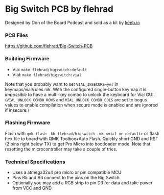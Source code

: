 Big Switch PCB by flehrad
=========================

Designed by Don of the Board Podcast and sold as a kit by [keeb.io](https://keeb.io/collections/frontpage/products/big-switch-pcb?variant=7507922845726)

### PCB Files

https://github.com/flehrad/Big-Switch-PCB

### Building Firmware

* Via: `make flehrad/bigswitch:default` 
* Vial: `make flehrad/bigswitch:vial` 

Note that you probably want to set `VIAL_INSECURE=yes` in keymaps/vial/rules.mk.
With the configured single-button keymap it is _impossible_ to have a multi-key combo to unlock the keyboard for Vial GUI.
(`VIAL_UNLOCK_COMBO_ROWS` and `VIAL_UNLOCK_COMBO_COLS` are set to bogus values to enable compilation when secure mode is enabled and are ignored if insecure.)

### Flashing Firmware
Flash with `qmk flash -kb flehrad/bigswitch -mk <vial or default>` or flash hex file to board with QMK Toolbox+Auto Flash.
Quickly short GND and RST (2 pins right below TX) to get Pro Micro into bootloader mode. 
Note that resetting the microcontroller may take a couple of tries.

### Technical Specifications

 * Uses a atmega32u4 pro micro or pin compatible MCU
 * Pins B5 and B6 connect to the pins on the Big Switch
 * Optionally you may add a RGB strip to pin D3 for data and take power from VCC and GND
